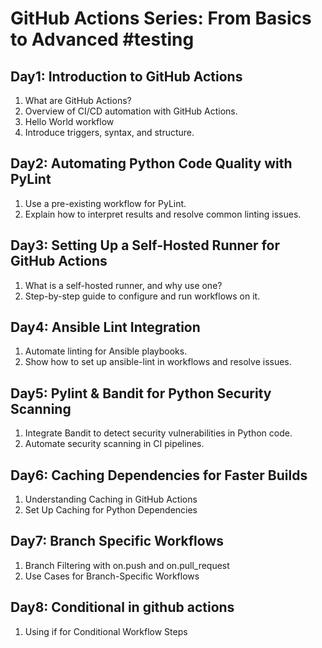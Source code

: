 # GitHub Actions Series: From Basics to Advanced #testing

## Day1: Introduction to GitHub Actions

1. What are GitHub Actions?
2. Overview of CI/CD automation with GitHub Actions.
3. Hello World workflow
4. Introduce triggers, syntax, and structure.

## Day2: Automating Python Code Quality with PyLint

1. Use a pre-existing workflow for PyLint.
2. Explain how to interpret results and resolve common linting issues.

## Day3: Setting Up a Self-Hosted Runner for GitHub Actions
		
1. What is a self-hosted runner, and why use one?
2. Step-by-step guide to configure and run workflows on it.

## Day4: Ansible Lint Integration

1. Automate linting for Ansible playbooks.
2. Show how to set up ansible-lint in workflows and resolve issues.

## Day5: Pylint & Bandit for Python Security Scanning

1. Integrate Bandit to detect security vulnerabilities in Python code.
2. Automate security scanning in CI pipelines.

## Day6: Caching Dependencies for Faster Builds

1. Understanding Caching in GitHub Actions
2. Set Up Caching for Python Dependencies

## Day7: Branch Specific Workflows

1. Branch Filtering with on.push and on.pull_request
2. Use Cases for Branch-Specific Workflows

## Day8: Conditional in github actions

1. Using if for Conditional Workflow Steps

